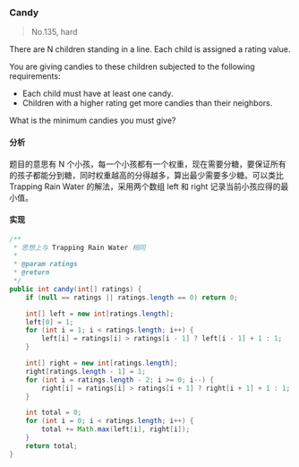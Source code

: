 ### Candy

> No.135, hard

There are N children standing in a line. Each child is assigned a rating value.

You are giving candies to these children subjected to the following requirements:

- Each child must have at least one candy.
- Children with a higher rating get more candies than their neighbors.

What is the minimum candies you must give?

#### 分析

题目的意思有 N 个小孩，每一个小孩都有一个权重，现在需要分糖，要保证所有的孩子都能分到糖，同时权重越高的分得越多，算出最少需要多少糖。可以类比 Trapping Rain Water 的解法，采用两个数组 left 和 right 记录当前小孩应得的最小值。



#### 实现

```java
/**
 * 思想上与 Trapping Rain Water 相同
 *
 * @param ratings
 * @return
 */
public int candy(int[] ratings) {
    if (null == ratings || ratings.length == 0) return 0;

    int[] left = new int[ratings.length];
    left[0] = 1;
    for (int i = 1; i < ratings.length; i++) {
        left[i] = ratings[i] > ratings[i - 1] ? left[i - 1] + 1 : 1;
    }

    int[] right = new int[ratings.length];
    right[ratings.length - 1] = 1;
    for (int i = ratings.length - 2; i >= 0; i--) {
        right[i] = ratings[i] > ratings[i + 1] ? right[i + 1] + 1 : 1;
    }

    int total = 0;
    for (int i = 0; i < ratings.length; i++) {
        total += Math.max(left[i], right[i]);
    }
    return total;
}
```
